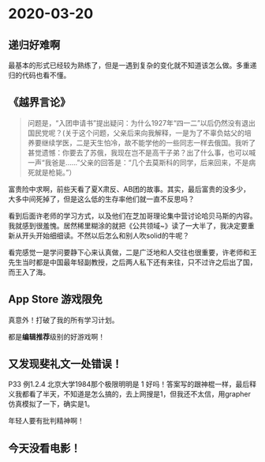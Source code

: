 # 2020-03-20

## 递归好难啊

最基本的形式已经较为熟练了，但是一遇到复杂的变化就不知道该怎么做。多重递归的代码也看不懂。

## 《越界言论》

> 问题是，“入团申请书”提出疑问：为什么1927年“四一二”以后仍然没有退出国民党呢？(关于这个问题，父亲后来向我解释，一是为了不辜负姑父的培养要继续学医，二是天生怕冷，故不能学他的一些同志一样去俄国。我听了甚觉遗憾：你要去了苏俄，我现在岂不是高干子弟？出了什么事，也可以喊一声“我爸是……”父亲的回答是：“几个去莫斯科的同学，后来回来，不是病死就是枪毙。”）

富贵险中求啊，前些天看了夏X肃反、AB团的故事。其实，最后富贵的没多少，大多中间死掉了，但是这么低的生存率他们就一直不反思吗？

看到后面许老师的学习方式，以及他们在芝加哥理论集中营讨论哈贝马斯的内容。我就感到很羞愧。居然稀里糊涂的就把《公共领域~》读了一大半了，我决定要重新从开头开始细细读。不然以后怎么和别人吹solid的牛呢？

看完感觉一是学问要静下心来认真做，二是广泛地和人交往也很重要，许老师和王先生当时都是中国最年轻副教授，之后两人私下还有来往，只不过许之后出了国，而王入了海。


## App Store 游戏限免
真意外！打破了我的所有学习计划。

都是**编辑推荐**级别的好游戏啊！

## 又发现斐礼文一处错误！

P33 例1.2.4 北京大学1984那个极限明明是 1 好吗！答案写的跟神棍一样，最后释义我都看了半天，不知道是怎么搞的，去上网搜是1，但我还不太信，用grapher 仿真模拟了一下，确实是1。

年轻人要有批判精神啊！

## 今天没看电影！





